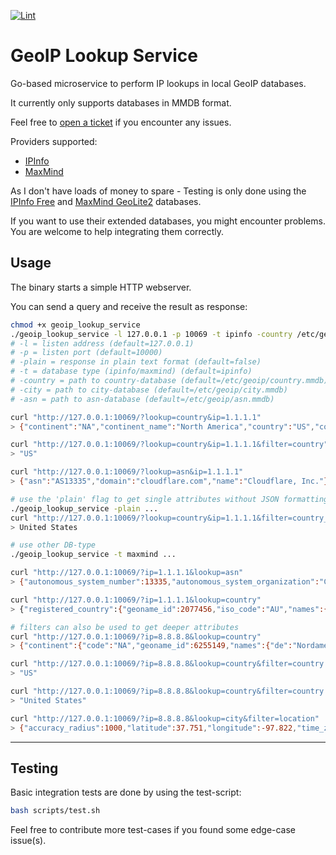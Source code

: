 [![Lint](https://github.com/superstes/geoip-lookup-service/actions/workflows/lint.yml/badge.svg?branch=latest)](https://github.com/superstes/geoip-lookup-service/actions/workflows/lint.yml)

# GeoIP Lookup Service

Go-based microservice to perform IP lookups in local GeoIP databases.

It currently only supports databases in MMDB format.

Feel free to [open a ticket](https://github.com/superstes/geoip-lookup-service/issues/new) if you encounter any issues.

Providers supported:

* [IPInfo](https://ipinfo.io/account/data-downloads)
* [MaxMind](https://dev.maxmind.com/geoip/geolite2-free-geolocation-data)

As I don't have loads of money to spare - Testing is only done using the [IPInfo Free](https://ipinfo.io/products/free-ip-database) and [MaxMind GeoLite2](https://dev.maxmind.com/geoip/geolite2-free-geolocation-data) databases.

If you want to use their extended databases, you might encounter problems. You are welcome to help integrating them correctly.

## Usage

The binary starts a simple HTTP webserver.

You can send a query and receive the result as response:


```bash
chmod +x geoip_lookup_service
./geoip_lookup_service -l 127.0.0.1 -p 10069 -t ipinfo -country /etc/geoip/country.mmdb -asn /etc/geoip/asn.mmdb -city /etc/geoip/city.mmdb
# -l = listen address (default=127.0.0.1)
# -p = listen port (default=10000)
# -plain = response in plain text format (default=false)
# -t = database type (ipinfo/maxmind) (default=ipinfo)
# -country = path to country-database (default=/etc/geoip/country.mmdb)
# -city = path to city-database (default=/etc/geoip/city.mmdb)
# -asn = path to asn-database (default=/etc/geoip/asn.mmdb)

curl "http://127.0.0.1:10069/?lookup=country&ip=1.1.1.1"
> {"continent":"NA","continent_name":"North America","country":"US","country_name":"United States"}

curl "http://127.0.0.1:10069/?lookup=country&ip=1.1.1.1&filter=country"
> "US"

curl "http://127.0.0.1:10069/?lookup=asn&ip=1.1.1.1"
> {"asn":"AS13335","domain":"cloudflare.com","name":"Cloudflare, Inc."}

# use the 'plain' flag to get single attributes without JSON formatting
./geoip_lookup_service -plain ...
curl "http://127.0.0.1:10069/?lookup=country&ip=1.1.1.1&filter=country_name"
> United States

# use other DB-type
./geoip_lookup_service -t maxmind ...

curl "http://127.0.0.1:10069/?ip=1.1.1.1&lookup=asn"
> {"autonomous_system_number":13335,"autonomous_system_organization":"CLOUDFLARENET"}

curl "http://127.0.0.1:10069/?ip=1.1.1.1&lookup=country"
> {"registered_country":{"geoname_id":2077456,"iso_code":"AU","names":{"de":"Australien","en":"Australia","es":"Australia","fr":"Australie","ja":"オーストラリア","pt-BR":"Austrália","ru":"Австралия","zh-CN":"澳大利亚"}}}

# filters can also be used to get deeper attributes
curl "http://127.0.0.1:10069/?ip=8.8.8.8&lookup=country"
> {"continent":{"code":"NA","geoname_id":6255149,"names":{"de":"Nordamerika","en":"North America","es":"Norteamérica","fr":"Amérique du Nord","ja":"北アメリカ","pt-BR":"América do Norte","ru":"Северная Америка","zh-CN":"北美洲"}},"country":{"geoname_id":6252001,"iso_code":"US","names":{"de":"Vereinigte Staaten","en":"United States","es":"Estados Unidos","fr":"États Unis","ja":"アメリカ","pt-BR":"EUA","ru":"США","zh-CN":"美国"}},"registered_country":{"geoname_id":6252001,"iso_code":"US","names":{"de":"Vereinigte Staaten","en":"United States","es":"Estados Unidos","fr":"États Unis","ja":"アメリカ","pt-BR":"EUA","ru":"США","zh-CN":"美国"}}}

curl "http://127.0.0.1:10069/?ip=8.8.8.8&lookup=country&filter=country.iso_code"
> "US"

curl "http://127.0.0.1:10069/?ip=8.8.8.8&lookup=country&filter=country.names.en"
> "United States"

curl "http://127.0.0.1:10069/?ip=8.8.8.8&lookup=city&filter=location"
> {"accuracy_radius":1000,"latitude":37.751,"longitude":-97.822,"time_zone":"America/Chicago"}
```

----

## Testing

Basic integration tests are done by using the test-script:

```bash
bash scripts/test.sh
```

Feel free to contribute more test-cases if you found some edge-case issue(s).
